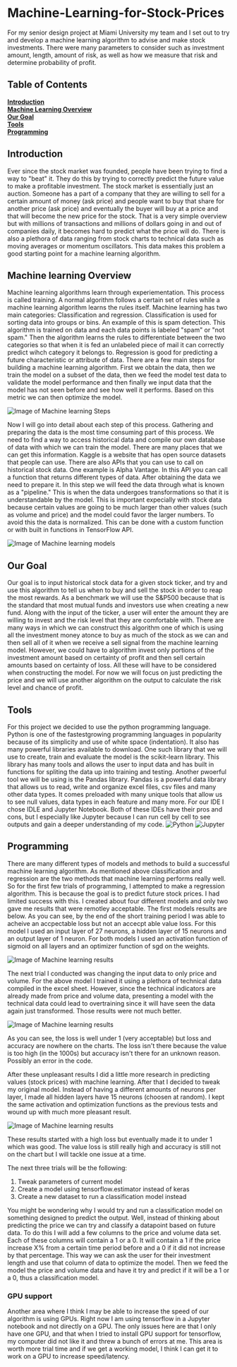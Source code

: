 # Machine-Learning-for-Stock-Prices
For my senior design project at Miami University my team and I set out to try and develop a machine learning algorithm to advise and make stock investments. There were many parameters to consider such as investment amount, length, amount of risk, as well as how we measure that risk and determine probability of profit.
## Table of Contents
**[Introduction](#Introduction)**<br>
**[Machine Learning Overview](#Machine-learning)**<br>
**[Our Goal](#Our-Goal)**<br>
**[Tools](#Tools)**<br>
**[Programming](#Programming)**<br>

## Introduction

Ever since the stock market was founded, people have been trying to find a way to "beat" it. They do this by trying to correctly predict the future value to make a profitable investment. The stock market is essentially just an auction. Someone has a part of a company that they are willing to sell for a certain amount of money (ask price) and people want to buy that share for another price (ask price) and eventually the buyer will buy at a price and that will become the new price for the stock. That is a very simple overview but with millions of transactions and millions of dollars going in and out of companies daily, it becomes hard to predict what the price will do. There is also a plethora of data ranging from stock charts to technical data such as moving averages or momentum oscillators. This data makes this problem a good starting point for a machine learning algorithm. 

## Machine learning Overview

Machine learning algorithms learn through experiementation. This process is called training. A normal algorithm follows a certain set of rules while a machine learning algorithm learns the rules itself. Machine learning has two main categories: Classification and regression. Classification is used for sorting data into groups or bins. An example of this is spam detection. This algorithm is trained on data and each data points is labeled "spam" or "not spam." Then the algorithm learns the rules to differentiate between the two categories so that when it is fed an unlabeled piece of mail it can correctly predict wihch category it belongs to. Regression is good for predicting a future characteristic or attribute of data. There are a few main steps for building a machine learning algorithm. First we obtain the data, then we train the model on a subset of the data, then we feed the model test data to validate the model performance and then finally we input data that the model has not seen before and see how well it performs. Based on this metric we can then optimize the model. 


![Image of Machine learning Steps](picture/steps_pic.jpg)

Now I will go into detail about each step of this process. Gathering and preparing the data is the most time consuming part of this process. We need to find a way to access historical data and compile our own database of data with which we can train the model. There are many places that we can get this information. Kaggle is a website that has open source datasets that people can use. There are also APIs that you can use to call on historical stock data. One example is Alpha Vantage. In this API you can call a function that returns different types of data. After obtaining the data we need to prepare it. In this step we will feed the data through what is known as a "pipeline." This is when the data undergoes transformations so that it is understandable by the model. This is important expecially with stock data because certain values are going to be much larger than other values (such as volume and price) and the model could favor the larger numbers. To avoid this the data is normalized. This can be done with a custom function or with built in functions in TensorFlow API. 

![Image of Machine learning models](picture/models.webp)

## Our Goal

Our goal is to input historical stock data for a given stock ticker, and try and use this algorithm to tell us when to buy and sell the stock in order to reap the most rewards. As a benchmark we will use the S&P500 because that is the standard that most mutual funds and investors use when creating a new fund. Along with the input of the ticker, a user will enter the amount they are willing to invest and the risk level that they are comfortable with. There are many ways in which we can construct this algorithm one of which is using all the investment money atonce to buy as much of the stock as we can and then sell all of it when we receive a sell signal from the machine learning model. However, we could have to algorithm invest only portions of the investment amount based on certainty of profit and then sell certain amounts based on certainty of loss. All these will have to be considered when constructing the model. For now we will focus on just predicting the price and we will use another algorithm on the output to calculate the risk level and chance of profit. 

## Tools

For this project we decided to use the python programming language. Python is one of the fastestgrowing programming languages in popularity because of its simplicity and use of white space (indentation). It also has many powerful libraries available to download. One such library that we will use to create, train and evaluate the model is the scikit-learn library. This library has many tools and allows the user to input data and has built in functions for spliting the data up into training and testing. Another pwoerful tool we will be using is the Pandas library. Pandas is a powerful data library that allows us to read, write and organize excel files, csv files and many other data types. It comes preloaded with many unique tools that allow us to see null values, data types in each feature and many more. 
For our IDE I chose IDLE and Jupyter Notebook. Both of these IDEs have their pros and cons, but I especially like Jupyter because I can run cell by cell to see outputs and gain a deeper understanding of my code.
![Python](picture/python.jpg)
![Jupyter](picture/jupyter.png)


## Programming 

There are many different types of models and methods to build a successful machine learning algorithm. As mentioned above classification and regression are the two methods that machine learning performs really well. So for the first few trials of programming, I attempted to make a regression algorithm. This is because the goal is to predict future stock prices. I had limited success with this. I created about four different models and only two gave me results that were remotley acceptable. The first models results are below. As you can see, by the end of the short training period I was able to acheive an accpectable loss but not an accecpt able value loss. For this model I used an input layer of 27 neurons, a hidden layer of 15 neurons and an output layer of 1 neuron. For both models I used an activation function of sigmoid on all layers and an optimizer function of sgd on the weights. 

![Image of Machine learning results](picture/results_sigmoid.PNG)


The next trial I conducted was changing the input data to only price and volume. For the above model I trained it using a plethora of technical data compiled in the excel sheet. However, since the technical indicators are already made from price and volume data, presenting a model with the technical data could lead to overtraining since it will have seen the data again just transformed. Those results were not much better.

![Image of Machine learning results](picture/price_vol_results_1.PNG)

As you can see, the loss is well under 1 (very acceptable) but loss and accuracy are nowhere on the charts. The loss isn't there because the value is too high (in the 1000s) but accuracy isn't there for an unknown reason. Possibly an error in the code. 

After these unpleasant results I did a little more research in predicting values (stock prices) with machine learning. After that I decided to tweak my original model. Instead of having a different amounts of neurons per layer, I made all hidden layers have 15 neurons (choosen at random). I kept the same activation and optimization functions as the previous tests and wound up with much more pleasant result. 


![Image of Machine learning results](picture/results_trial3.PNG)

These results started with a high loss but eventually made it to under 1 which was good. The value loss is still really high and accuracy is still not on the chart but I will tackle one issue at a time. 

The next three trials will be the following: 
1. Tweak parameters of current model 
2. Create a model using tensorflow.estimator instead of keras
3. Create a new dataset to run a classification model instead

You might be wondering why I would try and run a classification model on something designed to predict the output. Well, instead of thinking about predicting the price we can try and classify a datapoint based on future data. To do this I will add a few columns to the price and volume data set. Each of these columns will contain a 1 or a 0. It will contain a 1 if the price increase X% from a certain time period before and a 0 if it did not increase by that percentage. This way we can ask the user for their investment length and use that column of data to optimize the model. Then we feed the model the price and volume data and have it try and predict if it will be a 1 or a 0, thus a classification model. 


### GPU support

Another area where I think I may be able to increase the speed of our algorithm is using GPUs. Right now I am using tensorflow in a Jupyter notebook and not directly on a GPU. The only issues here are that I only have one GPU, and that when I tried to install GPU support for tensorflow, my computer did not like it and threw a bunch of errors at me. This area is worth more trial time and if we get a working model, I think I can get it to work on a GPU to increase speed/latency.

